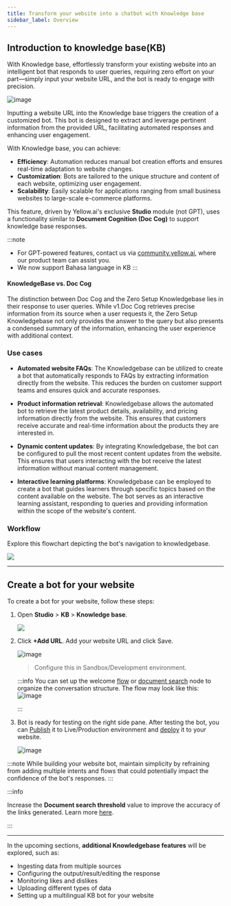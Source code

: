 ```yaml
---
title: Transform your website into a chatbot with Knowledge base
sidebar_label: Overview
---
```



## Introduction to knowledge base(KB)

With Knowledge base, effortlessly transform your existing website into an intelligent bot that responds to user queries, requiring zero effort on your part—simply input your website URL, and the bot is ready to engage with precision.

![image](https://imgur.com/0t4ESa0.png)


Inputting a website URL into the Knowledge base triggers the creation of a customized bot. This bot is designed to extract and leverage pertinent information from the provided URL, facilitating automated responses and enhancing user engagement.

With Knowledge base, you can achieve: 
- **Efficiency**: Automation reduces manual bot creation efforts and ensures real-time adaptation to website changes.
- **Customization**: Bots are tailored to the unique structure and content of each website, optimizing user engagement.
- **Scalability**: Easily scalable for applications ranging from small business websites to large-scale e-commerce platforms.

This feature, driven by Yellow.ai's exclusive **Studio** module (not GPT), uses a functionality similar to **Document Cognition (Doc Cog)** to support knowledge base responses.


:::note
* For GPT-powered features, contact us via [community.yellow.ai](https://community.yellow.ai/), where our product team can assist you.
* We now support Bahasa language in KB
:::

#### KnowledgeBase vs. Doc Cog

The distinction between Doc Cog and the Zero Setup Knowledgebase lies in their response to user queries. While v1.Doc Cog retrieves precise information from its source when a user requests it, the Zero Setup Knowledgebase not only provides the answer to the query but also presents a condensed summary of the information, enhancing the user experience with additional context.



### Use cases

- **Automated website FAQs**:
The Knowledgebase can be utilized to create a bot that automatically responds to FAQs by extracting information directly from the website. This reduces the burden on customer support teams and ensures quick and accurate responses.


- **Product information retrieval**:
Knowledgebase allows the automated bot to retrieve the latest product details, availability, and pricing information directly from the website. This ensures that customers receive accurate and real-time information about the products they are interested in.

- **Dynamic content updates**:
By integrating Knowledgebase, the bot can be configured to pull the most recent content updates from the website. This ensures that users interacting with the bot receive the latest information without manual content management.

- **Interactive learning platforms**:
Knowledgebase can be employed to create a bot that guides learners through specific topics based on the content available on the website. The bot serves as an interactive learning assistant, responding to queries and providing information within the scope of the website's content.

### Workflow

Explore this flowchart depicting the bot's navigation to knowledgebase.

![](https://i.imgur.com/fofS2WK.png)


--------

## Create a bot for your website

To create a bot for your website, follow these steps:

1. Open **Studio** > **KB** > **Knowledge base**.

   ![](https://i.imgur.com/PqYbCww.png)

2. Click **+Add URL**. Add your website URL and click Save. 

    ![image](https://imgur.com/q1U4pmG.png)

    > Configure this in Sandbox/Development environment. 

    :::info
    You can set up the welcome [flow](https://docs.yellow.ai/docs/platform_concepts/studio/build/Flows/journeys) or [document search](https://docs.yellow.ai/docs/platform_concepts/studio/build/nodes/action-nodes#14-document-search) node to organize the conversation structure. The flow may look like this: 
    ![image](https://imgur.com/ANSTKY2.png)

    :::


3. Bot is ready for testing on the right side pane. After testing the bot, you can [Publish](https://docs.yellow.ai/docs/platform_concepts/studio/test-and-publish-bot/modes) it to Live/Production environment and [deploy](https://docs.yellow.ai/docs/platform_concepts/channelConfiguration/web-widget#deploy-chat-widget) it to your website. 

    ![image](https://imgur.com/MmoprOF.png)

:::note
While building your website bot, maintain simplicity by refraining from adding multiple intents and flows that could potentially impact the confidence of the bot's responses.
:::


:::info

Increase the **Document search threshold** value to improve the accuracy of the links generated. Learn more [here](https://docs.yellow.ai/docs/platform_concepts/studio/tools#document-search-settings). 

:::


------


In the upcoming sections, **additional Knowledgebase features** will be explored, such as:

* Ingesting data from multiple sources
* Configuring the output/result/editing the response
* Monitoring likes and dislikes
* Uploading different types of data 
* Setting up a multilingual KB bot for your website 



